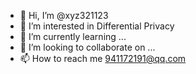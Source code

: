- 👋 Hi, I’m @xyz321123
- 👀 I’m interested in Differential Privacy
- 🌱 I’m currently learning ...
- 💞️ I’m looking to collaborate on ...
- 📫 How to reach me 941172191@qq.com

<!---
xyz321123/xyz321123 is a ✨ special ✨ repository because its `README.md` (this file) appears on your GitHub profile.
You can click the Preview link to take a look at your changes.
--->
